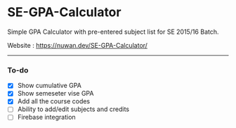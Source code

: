 # SE-GPA-Calculator

Simple GPA Calculator with pre-entered subject list for SE 2015/16 Batch.

Website : https://nuwan.dev/SE-GPA-Calculator/

-----
### To-do
- [x] Show cumulative GPA
- [x] Show semeseter vise GPA
- [x] Add all the course codes
- [ ] Ability to add/edit subjects and credits
- [ ] Firebase integration
